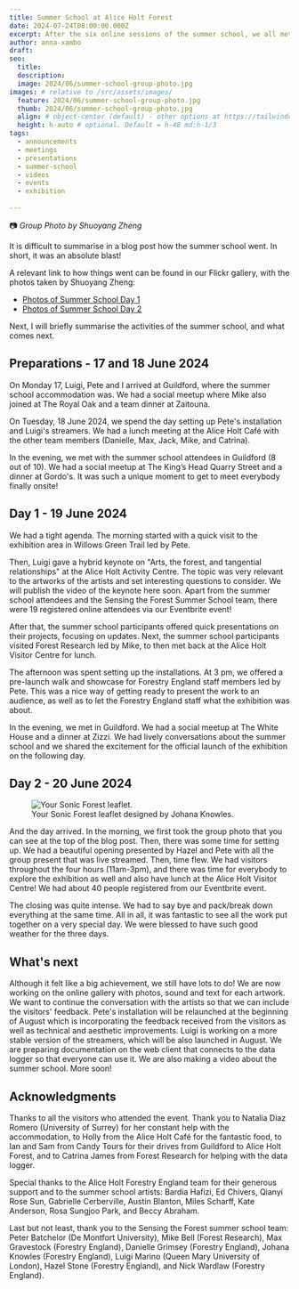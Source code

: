 ```yaml
---
title: Summer School at Alice Holt Forest
date: 2024-07-24T08:00:00.000Z
excerpt: After the six online sessions of the summer school, we all met at Alice  Holt for two days on 19-20 June to prepare and launch the exhibition on the 20th! It was short and intense. It felt extremely rewarding. The exhibition was a big success. 
author: anna-xambo
draft:
seo:
  title:
  description:
  image: 2024/06/summer-school-group-photo.jpg
images: # relative to /src/assets/images/
  feature: 2024/06/summer-school-group-photo.jpg
  thumb: 2024/06/summer-school-group-photo.jpg
  align: # object-center (default) - other options at https://tailwindcss.com/docs/object-position
  height: h-auto # optional. Default = h-48 md:h-1/3
tags:
  - announcements
  - meetings
  - presentations
  - summer-school
  - videos
  - events
  - exhibition
  
---
```



:camera: *Group Photo by Shuoyang Zheng*

It is difficult to summarise in a blog post how the summer school went. In short, it was an absolute blast! 

A relevant link to how things went can be found in our Flickr gallery, with the photos taken by Shuoyang Zheng:

* [Photos of Summer School Day 1](https://flickr.com/photos/200917075@N06/albums/72177720318062910/)
* [Photos of Summer School Day 2](https://flickr.com/photos/200917075@N06/albums/72177720318197655/)

Next, I will briefly summarise the activities of the summer school, and what comes next.

## Preparations - 17 and 18 June 2024

On Monday 17, Luigi, Pete and I arrived at Guildford, where the summer school accommodation was. We had a social meetup where Mike also joined at The Royal Oak and a team dinner at Zaitouna.

On Tuesday, 18 June 2024, we spend the day setting up Pete's installation and Luigi's streamers. We had a lunch meeting at the Alice Holt Café with the other team members (Danielle, Max, Jack, Mike, and Catrina).

In the evening, we met with the summer school attendees in Guildford (8 out of 10). We had a social meetup at The King’s Head Quarry Street and a dinner at Gordo's. It was such a unique moment to get to meet everybody finally onsite!

## Day 1 - 19 June 2024

We had a tight agenda. The morning started with a quick visit to the exhibition area in Willows Green Trail led by Pete.

Then, Luigi gave a hybrid keynote on "Arts, the forest, and tangential relationships" at the Alice Holt Activity Centre. The topic was very relevant to the artworks of the artists and set interesting questions to consider. We will publish the video of the keynote here soon. Apart from the summer school attendees and the Sensing the Forest Summer School team, there were 19 registered online attendees via our Eventbrite event!

After that, the summer school participants offered quick presentations on their projects, focusing on updates. Next, the summer school participants visited Forest Research led by Mike, to then met back at the Alice Holt Visitor Centre for lunch.

The afternoon was spent setting up the installations. At 3 pm, we offered a pre-launch walk and showcase for Forestry England staff members led by Pete. This was a nice way of getting ready to present the work to an audience, as well as to let the Forestry England staff what the exhibition was about. 

In the evening, we met in Guildford. We had a social meetup at The White House and a dinner at Zizzi. We had lively conversations about the summer school and we shared the excitement for the official launch of the exhibition on the following day. 

## Day 2 - 20 June 2024

<div class="flex justify-center items-center">
<figure>
<img class="mt-4 mb-4" src="/assets/images/2024/06/your-sonic-forest-leaflet-front-page.jpg" alt="Your Sonic Forest leaflet.">
<figcaption>Your Sonic Forest leaflet designed by Johana Knowles.</figcaption>
</figure>
</div>

And the day arrived. In the morning, we first took the group photo that you can see at the top of the blog post. Then, there was some time for setting up. We had a beautiful opening presented by Hazel and Pete with all the group present that was live streamed. Then, time flew. We had visitors throughout the four hours (11am-3pm), and there was time for everybody to explore the exhibition as well and also have lunch at the Alice Holt Visitor Centre! We had about 40 people registered from our Eventbrite event.

The closing was quite intense. We had to say bye and pack/break down everything at the same time. All in all, it was fantastic to see all the work put together on a very special day. We were blessed to have such good weather for the three days.

## What's next

Although it felt like a big achievement, we still have lots to do! We are now working on the online gallery with photos, sound and text for each artwork. We want to continue the conversation with the artists so that we can include the visitors' feedback. Pete's installation will be relaunched at the beginning of August which is incorporating the feedback received from the visitors as well as technical and aesthetic improvements. Luigi is working on a more stable version of the streamers, which will be also launched in August. We are preparing documentation on the web client that connects to the data logger so that everyone can use it. We are also making a video about the summer school. More soon!

## Acknowledgments

Thanks to all the visitors who attended the event. Thank you to Natalia Diaz Romero (University of Surrey) for her constant help with the accommodation, to Holly from the Alice Holt Café for the fantastic food, to Ian and Sam from Candy Tours for their drives from Guildford to Alice Holt Forest, and to Catrina James from Forest Research for helping with the data logger.  

Special thanks to the Alice Holt Forestry England team for their generous support and to the summer school artists: Bardia Hafizi, Ed Chivers, Qianyi Rose Sun, Gabrielle Cerberville, Austin Blanton, Miles Scharff, Kate Anderson, Rosa Sungjoo Park, and Beccy Abraham.

Last but not least, thank you to the Sensing the Forest summer school team: Peter Batchelor (De Montfort University), Mike Bell (Forest Research), Max Gravestock (Forestry England), Danielle Grimsey (Forestry England), Johana Knowles (Forestry England), Luigi Marino (Queen Mary University of London), Hazel Stone (Forestry England), and Nick Wardlaw (Forestry England).






